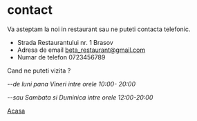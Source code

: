 # contact

Va asteptam la noi in restaurant sau ne puteti contacta telefonic.


- Strada Restaurantului nr. 1 Brasov
- Adresa de email beta_restaurant@gmail.com
- Numar de telefon 0723456789

Cand ne puteti vizita ?

--*de luni pana Vineri intre orele 10:00- 20:00*

--*sau Sambata si Duminica intre orele 12:00-20:00*

[Acasa](main.md)